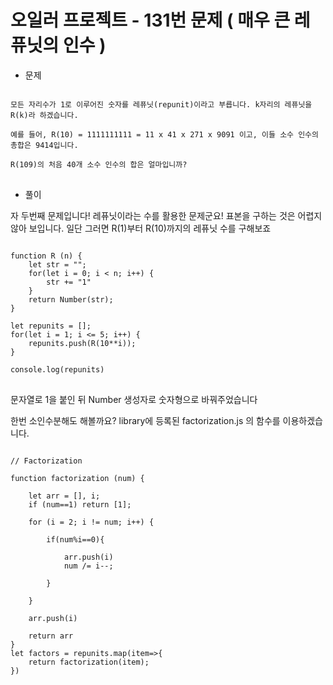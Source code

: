 # 오일러 프로젝트 - 131번 문제 ( 매우 큰 레퓨닛의 인수 )

* 문제
<pre>
<code>
모든 자리수가 1로 이루어진 숫자를 레퓨닛(repunit)이라고 부릅니다. k자리의 레퓨닛을 R(k)라 하겠습니다.

예를 들어, R(10) = 1111111111 = 11 x 41 x 271 x 9091 이고, 이들 소수 인수의 총합은 9414입니다.

R(109)의 처음 40개 소수 인수의 합은 얼마입니까?
</code>
</pre>

* 풀이

자 두번째 문제입니다! 레퓨닛이라는 수를 활용한 문제군요! 표본을 구하는 것은 어렵지 않아 보입니다. 일단 그러면 R(1)부터 R(10)까지의 레퓨닛 수를 구해보죠

<pre>
<code>
function R (n) {
	let str = "";
	for(let i = 0; i < n; i++) {
		str += "1"
	}
	return Number(str);
}

let repunits = [];
for(let i = 1; i <= 5; i++) {
	repunits.push(R(10**i));
}

console.log(repunits)
</code>
</pre>

문자열로 1을 붙인 뒤 Number 생성자로 숫자형으로 바꿔주었습니다

한번 소인수분해도 해볼까요? library에 등록된 factorization.js 의 함수를 이용하겠습니다.

<pre><code>
// Factorization

function factorization (num) {
	
	let arr = [], i;
	if (num==1) return [1];

	for (i = 2; i != num; i++) {
		
		if(num%i==0){

			arr.push(i)
			num /= i--;

		}

	}

	arr.push(i)

	return arr
}
let factors = repunits.map(item=>{
	return factorization(item);
})
</code></pre>